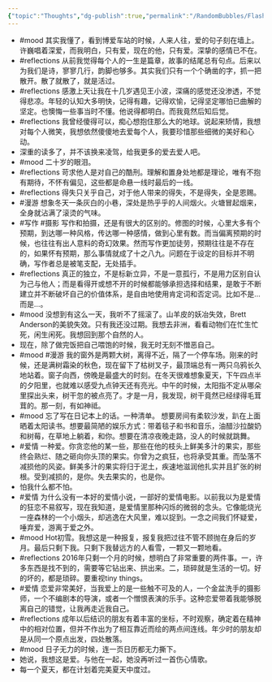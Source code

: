 ```yaml
---
{"topic":"Thoughts","dg-publish":true,"permalink":"/RandomBubbles/FlashThoughts/2013-01-01/","dgPassFrontmatter":true,"noteIcon":""}
---
```


- #mood 其实我懂了，看到博爱车站的时候，人来人往，爱的句子刻在墙上。许巍唱着深爱，而我明白，只有爱，现在的他，只有爱。深挚的感情已不在。
- #reflections 从前我觉得每个人的一生是篇章，故事的结尾总有句点。后来以为我们是诗，寥寥几行，韵脚也够多。其实我们只有一个个确凿的字，抓一把散开。散了就散了，就是活过。
- #reflections 感激上天让我在十几岁遇见王小波，深痛的感觉还没渗透，不觉得悲凉。年轻的认知大多明快，记得有趣，记得欢愉，记得坚定哪怕已曲解的坚定。也懊悔一些事当时不懂。他说得都明白。而我竟然后知后觉。
- #reflections 我曾经傻得可以，痴心想抱住那么大的地球。说起来矫情，我想对每个人微笑，我想依然傻傻地去爱每个人，我要珍惜那些细微的美好和心动。
- 深重的读多了，并不该换来凌驾，给我更多的爱去爱人吧。
- #mood 二十岁的眼泪。
- #reflections 苛求他人是对自己的酷刑。理解和置身处地都是理论，唯有不抱有期待，不怀有偏见，这些都是命悬一线时最后的一线。
- #reflections 得失只关乎自己，对于他人带来的得失，不是得失，全是恩赐。
- #漫游 想象冬天一条灰白的小巷，深处是热乎乎的人间烟火。火塘冒起烟来，全身就沾满了滚烫的气味。
- #写作 #摄影 写作和拍摄，还是有很大的区别的。修图的时候，心里大多有个预期，到达哪一种风格，传达哪一种感情，做到心里有数。而当偏离预期的时候，也往往有出人意料的奇幻效果。然而写作更加徒劳，预期往往是不存在的，如果怀有预期，那么事情就成了十之八九。问题在于设定的目标并不明确，写作者总是被笔支配，无处插手。
- #reflections 真正的独立，不是标新立异，不是一意孤行，不是用力区别自认为己与他人；而是看得开或想不开的时候都能够承担选择和结果，是敢于不断建立并不断破坏自己的价值体系，是自由地使用肯定词和否定词。比如不是…而是…。
- #mood 没想到有这么一天，我听不了摇滚了。山羊皮的妖冶失效，Brett Anderson的美貌失效。只有我还没过期。我想去非洲，看看动物们在忙生忙死，闲生闲死。我想回到那个自然的人。
- 现在，除了做完饭把自己喂饱的时候，我无时无刻不憎恶自己。
- #mood #漫游 我的窗外是两颗大树，离得不近，隔了一个停车场。刚来的时候，还是满树霜染的秋色，现在留下了枯树叉子，最顶端总有一两只乌鸦长久地站着。窗子向西，傍晚是最盛大的时刻。在冬天很难想象夏天，下午四点半的夕阳里，也就难以感受九点钟天还有亮光。中午的时候，太阳指不定从哪朵里探出头来，树干忽的被点亮了。才是一月，我发现，树干竟然已经绿得毛茸茸的。那一刻，有如神祗。
- #mood 忘了写在日记本上的话。一种清单。 想要房间有柔软沙发，趴在上面晒着太阳读书。想要最简陋的娱乐方式：带着毯子和书和音乐，油醋沙拉酸奶和树莓，在草地上躺着，和你。想要在清凉夜晚走路，没人的时候就跳舞。
- #爱情 一种爱。你贪恋他的某一些，那些在他的枝头上鲜美多汁的果实，那些终会熟烂、随之砸向你头顶的果实。你曾为之疯狂，也将承受其重。而坠落不减损他的风姿。鲜美多汁的果实将归于泥土，疾速地滋润他扎实并且扩张的树根。受到减损的，是你。失去果实的，也是你。
- 怕我什么都不怕。
- #爱情 为什么没有一本好的爱情小说，一部好的爱情电影。以前我以为是爱情的狂恋不易叙写，现在我知道，是爱情里那种闪烁的微弱的念头。它像能烧光一座森林的一个小烟头，却逃逸在大风里，难以捉到。一念之间我们怀疑爱，唾弃爱，游离于爱之外。
- #mood Hot初雪。我想这是一种报复，报复我把过往不管不顾抛在身后的岁月。最后只剩下我。只剩下我替远方的人看雪，一颗又一颗地看。
- #reflections 2016年只剩一个月的时候，想明白了非常重要的两件事。一，许多东西是找不到的，需要等它钻出来、拱出来。二，琐碎就是生活的一切。好的坏的，都是琐碎。要重视tiny things。
- #爱情 恋爱非常美好，当我爱上的是一些触不可及的人，一个金盆洗手的摄影师，一个不编剧本的导演，或者一个憎恨表演的乐手。这种恋爱带着我能够脱离自己的错觉，让我再走近我自己。
- #reflections 成年以后结识的朋友有着丰富的坐标，不时观察，确定着在精神中的相对位置，但并不作出为了相互靠近而绘的两点间连线。年少时的朋友却是从同一个原点出发，四处散落。
- #mood 日子无力的时候，连一页日历都无力撕下。
- 她说，我想这是爱。与他在一起，她没再听过一首伤心情歌。
- 每一个夏天，都在计划着完美夏天中度过。